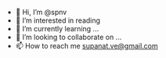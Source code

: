 - 👋 Hi, I’m @spnv
- 👀 I’m interested in reading
- 🌱 I’m currently learning ...
- 💞️ I’m looking to collaborate on ...
- 📫 How to reach me supanat.ve@gmail.com

<!---
spnv/spnv is a ✨ special ✨ repository because its `README.md` (this file) appears on your GitHub profile.
You can click the Preview link to take a look at your changes.
--->
